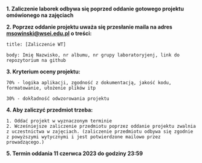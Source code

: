 **1. Zaliczenie laborek odbywa się poprzed oddanie gotowego projektu omówionego na zajęciach**

**2. Poprzez oddanie projektu uważa się przesłanie maila na adres msowinski@wsei.edu.pl o treści:**
	
	
	title: [Zaliczenie WT]
	
	body: Imię Nazwisko, nr albumu, nr grupy laboratoryjenj, link do repozytorium na github
	
	

**3. Kryterium oceny projektu:**

	
	70% - logika aplikacji, zgodność z dokumentacją, jakość kodu, formatowanie, ułożenie plików itp

	30% - dokładność odwzorowania projektu
	

**4. Aby zaliczyć przedmiot trzeba:**


	1. Oddać projekt w wyznaczonym terminie
	2. Wcześniejsze zaliczenie przedmiotu poprzez oddanie projektu zwalnia z uczestnictwa w zajęciach. (zaliczenie przedmiotu odbywa się zgodnie z powyższymi wytycznymi i jest potwierdzone mailowo przez prowadzącego.)


**5. Termin oddania 11 czerwca 2023 do godziny 23:59**
